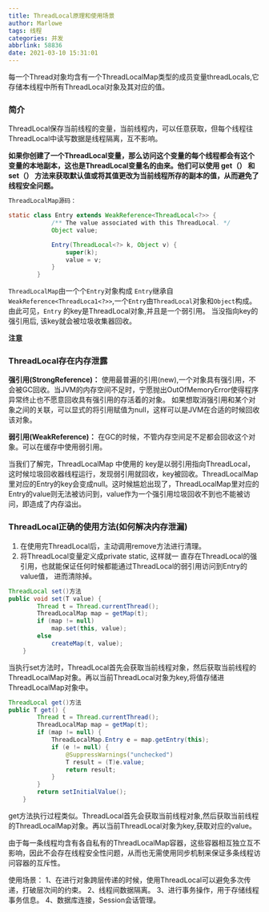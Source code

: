 ```yaml
---
title: ThreadLocal原理和使用场景
author: Marlowe
tags: 线程
categories: 并发
abbrlink: 58836
date: 2021-03-10 15:31:01
---
```

每一个Thread对象均含有一个ThreadLocalMap类型的成员变量threadLocals,它存储本线程中所有ThreadLocal对象及其对应的值。
<!--more-->
### 简介

ThreadLocal保存当前线程的变量，当前线程内，可以任意获取，但每个线程往ThreadLocal中读写数据是线程隔离，互不影响。

**如果你创建了一个ThreadLocal变量，那么访问这个变量的每个线程都会有这个变量的本地副本，这也是ThreadLocal变量名的由来。他们可以使用 get（） 和 set（） 方法来获取默认值或将其值更改为当前线程所存的副本的值，从而避免了线程安全问题。**

```java
ThreadLocalMap源码：

static class Entry extends WeakReference<ThreadLocal<?>> {
            /** The value associated with this ThreadLocal. */
            Object value;

            Entry(ThreadLocal<?> k, Object v) {
                super(k);
                value = v;
            }
        }
```
`ThreadLocalMap`由一个个`Entry`对象构成
`Entry`继承自`WeakReference<ThreadLoca1<?>>`,一个`Entry`由`ThreadLocal`对象和`Object`构成。由此可见，`Entry` 的key是ThreadLocal对象,并且是一个弱引用。 当没指向key的强引用后, 该key就会被垃圾收集器回收。

**注意**

### ThreadLocal存在内存泄露

**强引用(StrongReference)：** 使用最普遍的引用(new),一个对象具有强引用，不会被GC回收。当JVM的内存空间不足时，宁愿抛出OutOfMemoryError使得程序异常终止也不愿意回收具有强引用的存活着的对象。
如果想取消强引用和某个对象之间的关联，可以显式的将引用赋值为null，这样可以是JVM在合适的时候回收该对象。

**弱引⽤(WeakReference)：** 在GC的时候，不管内存空间足不足都会回收这个对象。可以在缓存中使用弱引用。

当我们了解完，ThreadLocalMap 中使⽤的 key是以弱引用指向ThreadLocal，这时候垃圾回收器线程运行，发现弱引用就回收，key被回收。ThreadLocalMap里对应的Entry的key会变成null。这时候尴尬出现了，ThreadLocalMap里对应的Entry的value则无法被访问到，value作为一个强引用垃圾回收不到也不能被访问，即造成了内存溢出。

### ThreadLocal正确的使用方法(如何解决内存泄漏)

1. 在使用完ThreadLocal后，主动调用remove方法进行清理。
2. 将ThreadLocal变量定义成private static, 这样就一 直存在ThreadLocal的强引用，也就能保证任何时候都能通过ThreadLocal的弱引用访问到Entry的value值， 进而清除掉。



```java
ThreadLocal set()方法
public void set(T value) {
        Thread t = Thread.currentThread();
        ThreadLocalMap map = getMap(t);
        if (map != null)
            map.set(this, value);
        else
            createMap(t, value);
    }
```
当执行set方法时，ThreadLocal首先会获取当前线程对象，然后获取当前线程的ThreadLocalMap对象。再以当前ThreadLocal对象为key,将值存储进ThreadLocalMap对象中。



```java
ThreadLocal get()方法
public T get() {
        Thread t = Thread.currentThread();
        ThreadLocalMap map = getMap(t);
        if (map != null) {
            ThreadLocalMap.Entry e = map.getEntry(this);
            if (e != null) {
                @SuppressWarnings("unchecked")
                T result = (T)e.value;
                return result;
            }
        }
        return setInitialValue();
    }
```
get方法执行过程类似。ThreadLocal首先会获取当前线程对象,然后获取当前线程的ThreadLocalMap对象。再以当前ThreadLocal对象为key,获取对应的value。

由于每一条线程均含有各自私有的ThreadLocalMap容器，这些容器相互独立互不影响，因此不会存在线程安全性问题，从而也无需使用同步机制来保证多条线程访问容器的互斥性。




使用场景：
1、在进行对象跨层传递的时候，使用ThreadLocal可以避免多次传递，打破层次间的约束。
2、线程间数据隔离。
3、进行事务操作，用于存储线程事务信息。
4、数据库连接，Session会话管理。